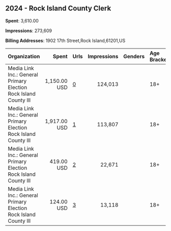 ## 2024 - Rock Island County Clerk 
**Spent**: 3,610.00

**Impressions**: 273,609

**Billing Addresses**: 1902 17th Street,Rock Island,61201,US

|Organization|Spent|Urls|Impressions|Genders|Age Brackets|Country Codes|
|:---|---:|:---|---:|:---|:---|:---|
|Media Link  Inc.: General Primary Election Rock Island County Ill|1,150.00 USD|[0](https://www.snap.com/political-ads/asset/d3d3086022577872d611219ffa9c97da20ada5d62b52ee743bbd1f8fb94cb3d7?mediaType=jpg)|124,013||18+|united states|
|Media Link  Inc.: General Primary Election Rock Island County Ill|1,917.00 USD|[1](https://www.snap.com/political-ads/asset/fd62d783d2055aa35fb54364def492e2028524a15a259ace6ae56d92b98d6940?mediaType=jpg)|113,807||18+|united states|
|Media Link  Inc.: General Primary Election Rock Island County Ill|419.00 USD|[2](https://www.snap.com/political-ads/asset/c5038c206505a7188a26a7a71a8606d42b2ead089c3ed5e5ad4d36ced2ce8f86?mediaType=jpeg)|22,671||18+|united states|
|Media Link  Inc.: General Primary Election Rock Island County Ill|124.00 USD|[3](https://www.snap.com/political-ads/asset/9badc012a72e5c200c885cf6a0c2caeb237426945e53f20c47188fb786b30f89?mediaType=jpg)|13,118||18+|united states|
